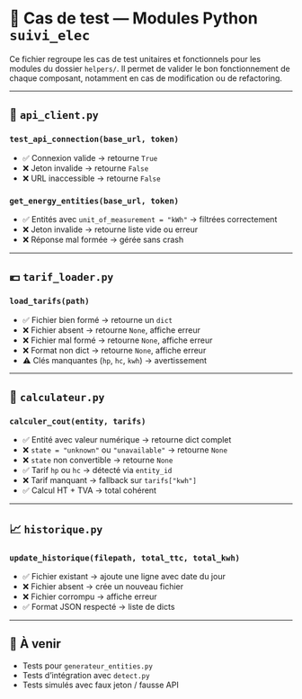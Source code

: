 # 🧪 Cas de test — Modules Python `suivi_elec`

Ce fichier regroupe les cas de test unitaires et fonctionnels pour les modules du dossier `helpers/`. Il permet de valider le bon fonctionnement de chaque composant, notamment en cas de modification ou de refactoring.

---

## 🔧 `api_client.py`

### `test_api_connection(base_url, token)`
- ✅ Connexion valide → retourne `True`
- ❌ Jeton invalide → retourne `False`
- ❌ URL inaccessible → retourne `False`

### `get_energy_entities(base_url, token)`
- ✅ Entités avec `unit_of_measurement = "kWh"` → filtrées correctement
- ❌ Jeton invalide → retourne liste vide ou erreur
- ❌ Réponse mal formée → gérée sans crash

---

## 💶 `tarif_loader.py`

### `load_tarifs(path)`
- ✅ Fichier bien formé → retourne un `dict`
- ❌ Fichier absent → retourne `None`, affiche erreur
- ❌ Fichier mal formé → retourne `None`, affiche erreur
- ❌ Format non dict → retourne `None`, affiche erreur
- ⚠️ Clés manquantes (`hp`, `hc`, `kwh`) → avertissement

---

## 🧮 `calculateur.py`

### `calculer_cout(entity, tarifs)`
- ✅ Entité avec valeur numérique → retourne dict complet
- ❌ `state = "unknown"` ou `"unavailable"` → retourne `None`
- ❌ `state` non convertible → retourne `None`
- ✅ Tarif `hp` ou `hc` → détecté via `entity_id`
- ❌ Tarif manquant → fallback sur `tarifs["kwh"]`
- ✅ Calcul HT + TVA → total cohérent

---

## 📈 `historique.py`

### `update_historique(filepath, total_ttc, total_kwh)`
- ✅ Fichier existant → ajoute une ligne avec date du jour
- ❌ Fichier absent → crée un nouveau fichier
- ❌ Fichier corrompu → affiche erreur
- ✅ Format JSON respecté → liste de dicts

---

## 🧪 À venir

- Tests pour `generateur_entities.py`
- Tests d’intégration avec `detect.py`
- Tests simulés avec faux jeton / fausse API

